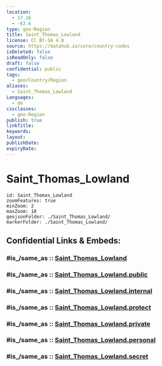 ```yaml
---
location:
  - 17.16
  - -62.6
type: geo-Region
title: Saint_Thomas_Lowland
license: CC BY-SA 4.0
source: https://datahub.io/core/country-codes
isDeleted: false
isReadOnly: false
draft: false
confidential: public
tags:
  - geo/Country/Region
aliases:
  - Saint_Thomas_Lowland
Languages:
  - de
cssclasses:
  - geo-Region
publish: true
linkTitle:
keywords:
layout:
publishDate:
expiryDate:
---
```


# Saint_Thomas_Lowland

```leaflet
id: Saint_Thomas_Lowland
zoomFeatures: true 
minZoom: 2 
maxZoom: 18
geojsonFolder: ./Saint_Thomas_Lowland/
markerFolder: ./Saint_Thomas_Lowland/
```


## Confidential Links & Embeds: 

### #is_/same_as :: [Saint_Thomas_Lowland](/_Standards/Earth/Continent/America~Caribbean/Saint_Kitts_and_Nevis~Islands/parishes~Saint_Kitts_and_Nevis/Saint_Thomas_Lowland.md) 

### #is_/same_as :: [Saint_Thomas_Lowland.public](/_public/Earth/Continent/America~Caribbean/Saint_Kitts_and_Nevis~Islands/parishes~Saint_Kitts_and_Nevis/Saint_Thomas_Lowland.public.md) 

### #is_/same_as :: [Saint_Thomas_Lowland.internal](/_internal/Earth/Continent/America~Caribbean/Saint_Kitts_and_Nevis~Islands/parishes~Saint_Kitts_and_Nevis/Saint_Thomas_Lowland.internal.md) 

### #is_/same_as :: [Saint_Thomas_Lowland.protect](/_protect/Earth/Continent/America~Caribbean/Saint_Kitts_and_Nevis~Islands/parishes~Saint_Kitts_and_Nevis/Saint_Thomas_Lowland.protect.md) 

### #is_/same_as :: [Saint_Thomas_Lowland.private](/_private/Earth/Continent/America~Caribbean/Saint_Kitts_and_Nevis~Islands/parishes~Saint_Kitts_and_Nevis/Saint_Thomas_Lowland.private.md) 

### #is_/same_as :: [Saint_Thomas_Lowland.personal](/_personal/Earth/Continent/America~Caribbean/Saint_Kitts_and_Nevis~Islands/parishes~Saint_Kitts_and_Nevis/Saint_Thomas_Lowland.personal.md) 

### #is_/same_as :: [Saint_Thomas_Lowland.secret](/_secret/Earth/Continent/America~Caribbean/Saint_Kitts_and_Nevis~Islands/parishes~Saint_Kitts_and_Nevis/Saint_Thomas_Lowland.secret.md)

